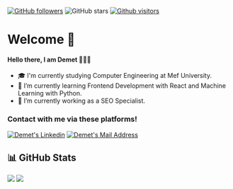 [![GitHub followers](https://img.shields.io/github/followers/demetcaliskan?style=social)](https://github.com/demetcaliskan?tab=followers)
![GitHub stars](https://img.shields.io/github/stars/demetcaliskan?style=social)
[![Github visitors](https://visitor-badge.glitch.me/badge?page_id=demetcaliskan.visitor-badge)](https://GitHub.com/demetcaliskan/StrapDown.js/stargazers/)

# Welcome 🥳

<h4>
  Hello there, I am Demet 🧚🏻‍♀️
</h4>

- 🎓 I'm currently studying Computer Engineering at Mef University.
- 🚀 I’m currently learning Frontend Development with React and Machine Learning with Python.
- 🎃 I’m currently working as a SEO Specialist.

### Contact with me via these platforms!

<a href="https://www.linkedin.com/in/demet-%C3%A7al%C4%B1%C5%9Fkan-98a1001a4/" target="_blank" rel="nofollow"><img alt="Demet's Linkedin" src="https://img.shields.io/badge/LinkedIn-0077B5?style=for-the-badge&logo=linkedin&logoColor=white" /></a>
<a href="mailto:caliskand@mef.edu.tr" target="_blank" rel="nofollow"><img alt="Demet's Mail Address" src="https://img.shields.io/badge/Gmail-D14836?style=for-the-badge&logo=gmail&logoColor=white" /></a>


## 📊 GitHub Stats

<div>
  <img src="https://github-readme-stats.vercel.app/api?username=demetcaliskan&count_private=true&show_icons=true&theme=tokyonight">
  <img src="https://github-readme-stats.vercel.app/api/top-langs/?username=demetcaliskan&hide=html,ruby&layout=compact&show_icons=true&theme=tokyonight">
</div>
